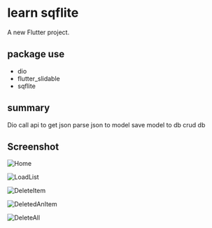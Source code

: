 # learn sqflite

A new Flutter project.

## package use

- dio
- flutter_slidable
- sqflite

## summary

Dio call api to get json
parse json to model
save model to db
crud db

## Screenshot

![Home](Isolated.png "/../screenshot/Home.jpg")

![LoadList](Isolated.png "/../screenshot/LoadList.jpg")

![DeleteItem](Isolated.png "/../screenshot/DeleteItem.jpg")

![DeletedAnItem](Isolated.png "/../screenshot/DeletedAnItem.jpg")

![DeleteAll](Isolated.png "/../screenshot/DeleteAll.jpg")
